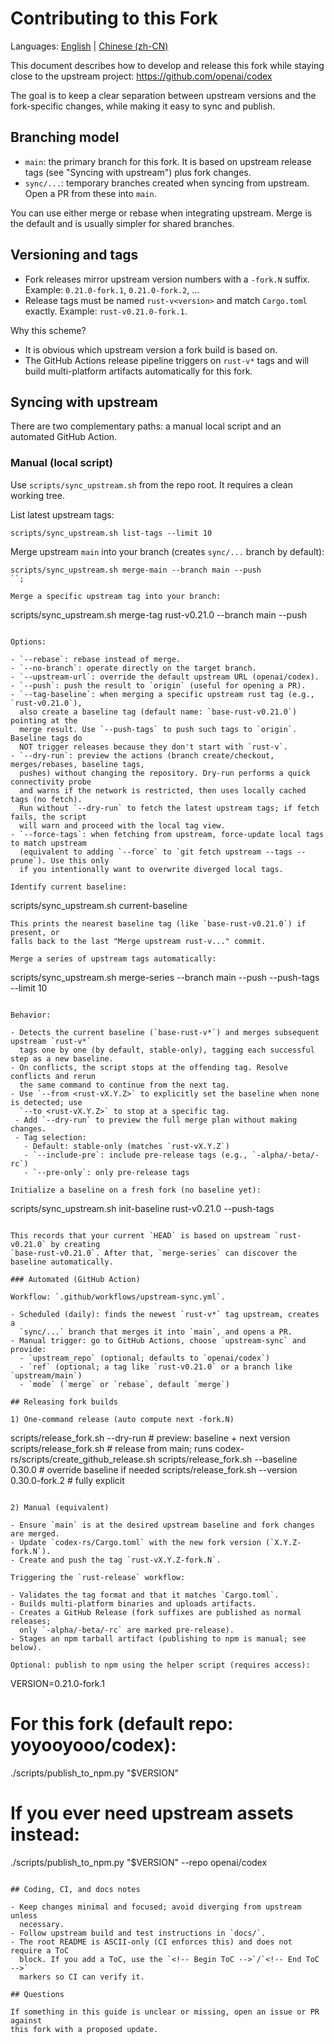 # Contributing to this Fork

Languages: [English](CONTRIBUTING.md) | [Chinese (zh-CN)](CONTRIBUTING.zh-CN.md)

This document describes how to develop and release this fork while staying
close to the upstream project: https://github.com/openai/codex

The goal is to keep a clear separation between upstream versions and the
fork-specific changes, while making it easy to sync and publish.

## Branching model

- `main`: the primary branch for this fork. It is based on upstream release
  tags (see "Syncing with upstream") plus fork changes.
- `sync/...`: temporary branches created when syncing from upstream. Open a PR
  from these into `main`.

You can use either merge or rebase when integrating upstream. Merge is the
default and is usually simpler for shared branches.

## Versioning and tags

- Fork releases mirror upstream version numbers with a `-fork.N` suffix.
  Example: `0.21.0-fork.1`, `0.21.0-fork.2`, ...
- Release tags must be named `rust-v<version>` and match `Cargo.toml` exactly.
  Example: `rust-v0.21.0-fork.1`.

Why this scheme?

- It is obvious which upstream version a fork build is based on.
- The GitHub Actions release pipeline triggers on `rust-v*` tags and will
  build multi-platform artifacts automatically for this fork.

## Syncing with upstream

There are two complementary paths: a manual local script and an automated
GitHub Action.

### Manual (local script)

Use `scripts/sync_upstream.sh` from the repo root. It requires a clean working
tree.

List latest upstream tags:

```
scripts/sync_upstream.sh list-tags --limit 10
```

Merge upstream `main` into your branch (creates `sync/...` branch by default):

```
scripts/sync_upstream.sh merge-main --branch main --push
``;

Merge a specific upstream tag into your branch:

```
scripts/sync_upstream.sh merge-tag rust-v0.21.0 --branch main --push
```

Options:

- `--rebase`: rebase instead of merge.
- `--no-branch`: operate directly on the target branch.
- `--upstream-url`: override the default upstream URL (openai/codex).
- `--push`: push the result to `origin` (useful for opening a PR).
- `--tag-baseline`: when merging a specific upstream rust tag (e.g., `rust-v0.21.0`),
  also create a baseline tag (default name: `base-rust-v0.21.0`) pointing at the
  merge result. Use `--push-tags` to push such tags to `origin`. Baseline tags do
  NOT trigger releases because they don't start with `rust-v`.
- `--dry-run`: preview the actions (branch create/checkout, merges/rebases, baseline tags,
  pushes) without changing the repository. Dry-run performs a quick connectivity probe
  and warns if the network is restricted, then uses locally cached tags (no fetch).
  Run without `--dry-run` to fetch the latest upstream tags; if fetch fails, the script
  will warn and proceed with the local tag view.
- `--force-tags`: when fetching from upstream, force-update local tags to match upstream
  (equivalent to adding `--force` to `git fetch upstream --tags --prune`). Use this only
  if you intentionally want to overwrite diverged local tags.

Identify current baseline:

```
scripts/sync_upstream.sh current-baseline
```
This prints the nearest baseline tag (like `base-rust-v0.21.0`) if present, or
falls back to the last "Merge upstream rust-v..." commit.

Merge a series of upstream tags automatically:

```
scripts/sync_upstream.sh merge-series --branch main --push --push-tags --limit 10
```

Behavior:

- Detects the current baseline (`base-rust-v*`) and merges subsequent upstream `rust-v*`
  tags one by one (by default, stable-only), tagging each successful step as a new baseline.
- On conflicts, the script stops at the offending tag. Resolve conflicts and rerun
  the same command to continue from the next tag.
- Use `--from <rust-vX.Y.Z>` to explicitly set the baseline when none is detected; use
  `--to <rust-vX.Y.Z>` to stop at a specific tag.
 - Add `--dry-run` to preview the full merge plan without making changes.
 - Tag selection:
   - Default: stable-only (matches `rust-vX.Y.Z`)
   - `--include-pre`: include pre-release tags (e.g., `-alpha/-beta/-rc`)
   - `--pre-only`: only pre-release tags

Initialize a baseline on a fresh fork (no baseline yet):

```
scripts/sync_upstream.sh init-baseline rust-v0.21.0 --push-tags
```

This records that your current `HEAD` is based on upstream `rust-v0.21.0` by creating
`base-rust-v0.21.0`. After that, `merge-series` can discover the baseline automatically.

### Automated (GitHub Action)

Workflow: `.github/workflows/upstream-sync.yml`.

- Scheduled (daily): finds the newest `rust-v*` tag upstream, creates a
  `sync/...` branch that merges it into `main`, and opens a PR.
- Manual trigger: go to GitHub Actions, choose `upstream-sync` and provide:
  - `upstream_repo` (optional; defaults to `openai/codex`)
  - `ref` (optional; a tag like `rust-v0.21.0` or a branch like `upstream/main`)
  - `mode` (`merge` or `rebase`, default `merge`)

## Releasing fork builds

1) One‑command release (auto compute next -fork.N)

```
scripts/release_fork.sh --dry-run               # preview: baseline + next version
scripts/release_fork.sh                         # release from main; runs codex-rs/scripts/create_github_release.sh
scripts/release_fork.sh --baseline 0.30.0       # override baseline if needed
scripts/release_fork.sh --version 0.30.0-fork.2 # fully explicit
```

2) Manual (equivalent)

- Ensure `main` is at the desired upstream baseline and fork changes are merged.
- Update `codex-rs/Cargo.toml` with the new fork version (`X.Y.Z-fork.N`).
- Create and push the tag `rust-vX.Y.Z-fork.N`.

Triggering the `rust-release` workflow:

- Validates the tag format and that it matches `Cargo.toml`.
- Builds multi-platform binaries and uploads artifacts.
- Creates a GitHub Release (fork suffixes are published as normal releases;
  only `-alpha/-beta/-rc` are marked pre-release).
- Stages an npm tarball artifact (publishing to npm is manual; see below).

Optional: publish to npm using the helper script (requires access):

```
VERSION=0.21.0-fork.1
# For this fork (default repo: yoyooyooo/codex):
./scripts/publish_to_npm.py "$VERSION"
# If you ever need upstream assets instead:
./scripts/publish_to_npm.py "$VERSION" --repo openai/codex
```

## Coding, CI, and docs notes

- Keep changes minimal and focused; avoid diverging from upstream unless
  necessary.
- Follow upstream build and test instructions in `docs/`.
- The root README is ASCII-only (CI enforces this) and does not require a ToC
  block. If you add a ToC, use the `<!-- Begin ToC -->`/`<!-- End ToC -->`
  markers so CI can verify it.

## Questions

If something in this guide is unclear or missing, open an issue or PR against
this fork with a proposed update.

